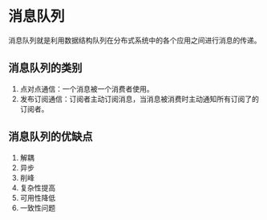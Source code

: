 # 消息队列

消息队列就是利用数据结构队列在分布式系统中的各个应用之间进行消息的传递。


## 消息队列的类别 

1. 点对点通信：一个消息被一个消费者使用。
2. 发布订阅通信：订阅者主动订阅消息，当消息被消费时主动通知所有订阅了的订阅者。

## 消息队列的优缺点 

1. 解耦
2. 异步
3. 削峰
4. 复杂性提高
5. 可用性降低
6. 一致性问题